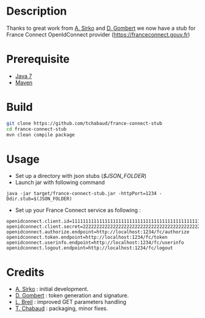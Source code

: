 # Description

Thanks to great work from [A. Sirko](https://github.com/asirko) and [D. Gombert](https://github.com/dgombert) we now have 
a stub for France Connect OpenIdConnect provider (https://franceconnect.gouv.fr)

# Prerequisite

- [Java 7](https://java.com)
- [Maven](https://maven.apache.org)

# Build

```sh
git clone https://github.com/tchabaud/france-connect-stub
cd france-connect-stub
mvn clean compile package
```

# Usage

- Set up a directory with json stubs (*$JSON_FOLDER*)
- Launch jar with following command
```
java -jar target/france-connect-stub.jar -httpPort=1234 -Ddir.stub=$(JSON_FOLDER)
```
- Set up your France Connect service as following :

```
openidconnect.client.id=1111111111111111111111111111111111111111111111111111111111111111
openidconnect.client.secret=2222222222222222222222222222222222222222222222222222222222222222
openidconnect.authorize.endpoint=http://localhost:1234/fc/authorize
openidconnect.token.endpoint=http://localhost:1234/fc/token
openidconnect.userinfo.endpoint=http://localhost:1234/fc/userinfo
openidconnect.logout.endpoint=http://localhost:1234/fc/logout
```

# Credits

- [A. Sirko](https://github.com/asirko) : initial development.
- [D. Gombert](https://github.com/dgombert) : token generation and signature.
- [L. Breil](https://plus.google.com/110296642077310408331) : improved GET parameters handling
- [T. Chabaud](https://github.com/tchabaud) : packaging, minor fixes.
